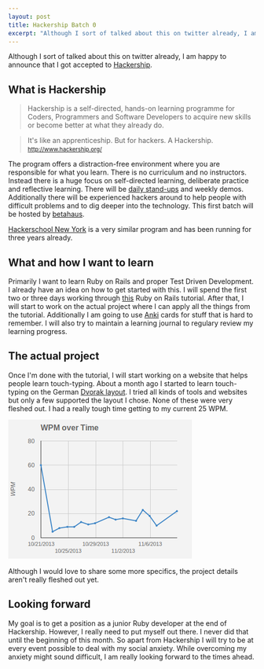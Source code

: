 ```yaml
---
layout: post
title: Hackership Batch 0
excerpt: "Although I sort of talked about this on twitter already, I am happy to announce that I got accepted to Hackership."
---
```

Although I sort of talked about this on twitter already, I am happy to announce that I got accepted to [Hackership](http://www.hackership.org/).

## What is Hackership
> Hackership is a self-directed, hands-on learning programme for Coders, Programmers and Software Developers to acquire new skills or become better at what they already do.

> It's like an apprenticeship. But for hackers. A Hackership.
<small>http://www.hackership.org/ </small>

The program offers a distraction-free environment where you are responsible for what you learn. There
is no curriculum and no instructors. Instead there is a huge focus on self-directed learning, deliberate practice and reflective learning.
There will be [daily stand-ups](http://en.wikipedia.org/wiki/Stand-up_meeting) and weekly demos. Additionally there will be experienced hackers around to help people with difficult problems and to dig deeper into the technology. This first batch will be hosted by [betahaus](http://betahaus.de/).

[Hackerschool New York](https://www.hackerschool.com/about) is a very similar program and has been running for three years already.

## What and how I want to learn
Primarily I want to learn Ruby on Rails and proper Test Driven Development. I already have an idea on how to get started with this. I will spend the first two or three days working through [this](http://ruby.railstutorial.org/) Ruby on Rails tutorial. After that, I will start to work on the actual project where I can apply all the things from the tutorial. Additionally I am going to use [Anki](http://ankisrs.net/) cards for stuff that is hard to remember. I will also try to maintain a learning journal to regulary review my learning progress.

## The actual project

Once I'm done with the tutorial, I will start working on a website that helps people learn touch-typing. About a month ago I started to learn touch-typing on the German [Dvorak layout](http://de.wikipedia.org/wiki/Datei:Tastatur_dvorak_farbe_optimiert.jpg). I tried all kinds of tools and websites but only a few supported the layout I chose. None of these were very fleshed out. I had a really tough time getting to my current 25 WPM.

<a href="/assets/images/posts/2013-11-10-hackership0/wpm.png" class="thumbnail">
  <img src="/assets/images/posts/2013-11-10-hackership0/wpm.png" alt="screenshot" />
</a>

Although I would love to share some more specifics, the project details aren't really fleshed out yet.

## Looking forward
My goal is to get a position as a junior Ruby developer at the end of Hackership. However, I really need to put myself out there. I never did that until the beginning of this month. So apart from Hackership I will try to be at every event possible to deal with my social anxiety. While overcoming my anxiety might sound difficult, I am really looking forward to the times ahead.